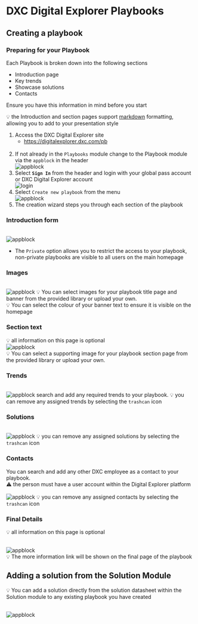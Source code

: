 # DXC Digital Explorer Playbooks

##  Creating a playbook

### Preparing for your Playbook
Each Playbook is broken down into the following sections

- Introduction page
- Key trends
- Showcase solutions
- Contacts

Ensure you have this information in mind before you start

:bulb: the Introduction  and section pages support [markdown](https://jfcere.github.io/ngx-markdown/) formatting, allowing you to add to your presentation style

1. Access the DXC Digital Explorer site
     - https://digitalexplorer.dxc.com/pb
     <br>
1. If not already in the `Playbooks` module change to the Playbook module via the `appblock` in the header
    <br>![appblock](images/appBlock.png)
1. Select **`Sign In`** from the header and login with your global pass account or DXC Digital Explorer account
    <br>![login](images/login.png)
1. Select `Create new playbook` from the menu
    <br>![appblock](images/createpb1.png)
1. The creation wizard steps you through each section of the playbook

### Introduction form
  <br>![appblock](images/playbook1.png)
  - The `Private` option allows you to restrict the access to your playbook, non-private playbooks are visible to all users on the main homepage

### Images
  <br>![appblock](images/playbook2.png)
  :bulb: You can select images for your playbook title page and banner from the provided library or upload your own.<br>
  :bulb: You can select the colour of your banner text to ensure it is visible on the homepage

### Section text
:bulb: all information on this page is optional
  <br>![appblock](images/playbook3.png)<br>
  :bulb: You can select a supporting image for your playbook section page  from the provided library or upload your own.<br>
  
### Trends
  <br>![appblock](images/playbook4.png)
  search and add any required trends to your playbook.
  :bulb: you can remove any assigned trends by selecting the `trashcan` icon

### Solutions
  <br>![appblock](images/playbook5.png)
  :bulb: you can remove any assigned solutions by selecting the `trashcan` icon

### Contacts
You can search and add any other DXC employee as a contact to your playbook.<br>
:warning: the person must have a user account within the Digital Explorer platform<br>
  <br>![appblock](images/playbook6.png)
  :bulb: you can remove any assigned contacts by selecting the `trashcan` icon

### Final Details
:bulb: all information on this page is optional

  <br>![appblock](images/playbook7.png)<br>
:bulb: The more information link will be shown on the final page of the playbook


##  Adding a solution from the Solution Module
:bulb: You can add a solution directly from the solution datasheet within the Solution module to any existing playbook you have created

<br>![appblock](images/solution2pb1.png)
